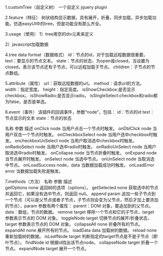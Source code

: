 1.customTree（自定义树）
一个自定义 jquery plugin

2.feature（特征）
树状结构显示数据，具有展开，折叠，同步加载，异步加载功能。仿造easyUI中的tree，但是功能没有那么齐全。

3.usage（使用）
1）tree用空的div元素来定义
<div id="tree1-div"></div>
2）javascript加载数据
<script type="text/javascript">
$("#tree1-div").createTree({
        width:"500px",
        height:"438px",
        isShowCheckbox:true,
        isShowRadio:false,
        isSingleSelect:true,//没有checkbox,没有radio的情况下,是单选还是复选
        url:"data/test7.json",
        method:"POST"
    });
</script>

4.tree data format（数据格式）
id：节点的id，对于加载远程数据很重要。
text：要显示的节点文本。
state：节点的状态，为open或closed，当设置为closed，表示该节点还有子节点，可以远程加载子节点。
children：子节点的节点数组。

5.attribute（属性）
url：获取远程数据的url。
method：请求url的方法。
width：指定宽度。
height：指定高度。
isShowCheckbox:是否显示checkbox。
isShowRadio:是否显示radio。
isSingleSelect:checkbox和radio都为false，是否是单选。

6.event（事件）
该插件的回调事件，参数“node”，包括：
id：节点的id
text：节点显示的文本
state：节点的状态

名称                         参数                          描述
onClick                      node                         当用户点击一个节点时触发。
onDblClick                   node                         当用户双击一个节点时触发。
onCheckboxSelect             node                         当用户选中checkbox时触发。
oncheckboxUnSelect           node                         当用户取消选中checkbox时触发。
onRadioSelect                node                         当用户选中radio时触发。
onRadioUnSelect              node                         当用户取消选中radio时触发。
onCollapse                   node                         当节点折叠时触发。
onExpand                     node                         当节点展开时触发。
onSelect                     node                         当选中节点。
onUnSelect                   node                         当取消选中节点。
onLoadSuccess                node，data                   当数据加载成功时触发。
onLoadError                  error                        当数据加载失败是触发。

7.methods（方法）
名称                          参数                          描述                      
getOptions                    none                         返回树的选项（options）。
getSelected                   none                         获取选中的节点并返回它，如果没有选中节点，则返回 null。
append                        param                        追加一些子节点到一个节点（可以是父节点或者子节点，子节点则会变为父节点，然后才加上要添加的节点），param 参数有两个属性：
                                                           parent：DOM 对象，要追加到的父节点。
                                                           data：数组，节点的数据。
remove                        target                       移除一个节点和它的子节点，target 参数表示节点的 DOM 对象。
toggleNode                    target                       切换节点的展开/折叠状态，target 参数表示节点的 DOM 对象。
collapseAll                   none                         折叠所有的节点。
expandAll                     none                         展开所有的节点。
loadData                      data                         加载树的数据。
reload                        none                         重新加载树的数据。
isLeafNode                    target                       判断指定的target节点是不是子节点（即叶节点）。
findNode                      id                           根据id找出该节点node。
collapseNode                  target                       折叠一个节点。
expandNode                    target                       展开一个节点。

